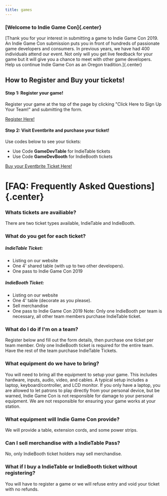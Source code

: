 ```yaml
---
title: games
---
```


### [Welcome to Indie Game Con]{.center}
[Thank you for your interest in submitting a game to Indie Game Con 2019. An Indie Game Con submission puts you in front of hundreds of passionate game developers and consumers. In previous years, we have had 400 individuals attend our event. Not only will you get live feedback for your game but it will give you a chance to meet with other game developers. Help us continue Indie Game Con as an Oregon tradition.]{.center}

## How to Register and Buy your tickets!
#### Step 1: Register your game!
Register your game at the top of the page by clicking "Click Here to Sign Up Your Team!" and submitting the form.

[Register Here!](/games/)

#### Step 2: Visit Eventbrite and purchase your ticket!
Use codes below to see your tickets:
* Use Code <b>GameDevTable</b> for IndieTable tickets
* Use Code <b>GameDevBooth</b> for IndieBooth tickets

[Buy your Eventbrite Ticket Here!](https://indiegamecon2019.eventbrite.com)

# [FAQ: Frequently Asked Questions]{.center}
### Whats tickets are availiable?
There are two ticket types available, IndieTable and IndieBooth.

### What do you get for each ticket?
##### IndieTable Ticket:
* Listing on our website
* One 4' shared table (with up to two other developers).
* One pass to Indie Game Con 2019

##### IndieBooth Ticket:
* Listing on our website
* One 4' table (decorate as you please).
* Sell merchandise
* One pass to Indie Game Con 2019
Note: Only one IndieBooth per team is necessary, all other team members purchase IndieTable ticket.

### What do I do if I'm on a team?
Register below and fill out the form details, then purchase one ticket per team member. Only one IndieBooth ticket is required for the entire team. Have the rest of the team purchase IndieTable Tickets.

### What equipment do we have to bring?
You will need to bring all the equipment to setup your game. This includes hardware, inputs, audio, video, and cables. A typical setup includes a laptop, keyboard/controller, and LCD monitor. If you only have a laptop, you are allowed to let patrons to play directly from your personal device, but be warned, Indie Game Con is not responsible for damage to your personal equipment. We are not responsible for ensuring your game works at your station.

### What equipment will Indie Game Con provide?
We will provide a table, extension cords, and some power strips.

### Can I sell merchandise with a IndieTable Pass?
No, only IndieBooth ticket holders may sell merchandise.

### What if I buy a IndieTable or IndieBooth ticket without registering?
You will have to register a game or we will refuse entry and void your ticket with no refunds.
